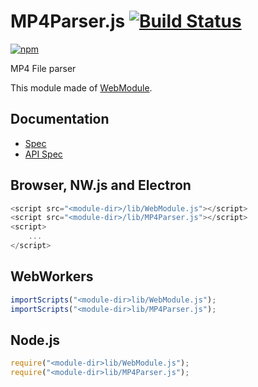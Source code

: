 # MP4Parser.js [![Build Status](https://travis-ci.org/uupaa/MP4Parser.js.svg)](https://travis-ci.org/uupaa/MP4Parser.js)

[![npm](https://nodei.co/npm/uupaa.mp4parser.js.svg?downloads=true&stars=true)](https://nodei.co/npm/uupaa.mp4parser.js/)

MP4 File parser

This module made of [WebModule](https://github.com/uupaa/WebModule).

## Documentation
- [Spec](https://github.com/uupaa/MP4Parser.js/wiki/)
- [API Spec](https://github.com/uupaa/MP4Parser.js/wiki/MP4Parser)

## Browser, NW.js and Electron

```js
<script src="<module-dir>/lib/WebModule.js"></script>
<script src="<module-dir>/lib/MP4Parser.js"></script>
<script>
    ...
</script>
```

## WebWorkers

```js
importScripts("<module-dir>lib/WebModule.js");
importScripts("<module-dir>lib/MP4Parser.js");

```

## Node.js

```js
require("<module-dir>lib/WebModule.js");
require("<module-dir>lib/MP4Parser.js");

```

